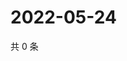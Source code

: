 # 2022-05-24

共 0 条

<!-- BEGIN WEIBO -->
<!-- 最后更新时间 Tue May 24 2022 03:13:13 GMT+0800 (China Standard Time) -->

<!-- END WEIBO -->
